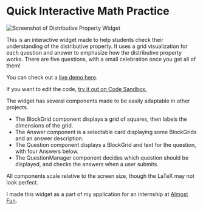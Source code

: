 # Quick Interactive Math Practice

![Screenshot of Distributive Property Widget](https://i.imgur.com/Nc0abVU.png)

This is an interactive widget made to help students check their understanding of the distributive property. It uses a grid visualization for each question and answer to emphasize how the distributive property works. There are five questions, with a small celebration once you get all of them!

You can check out a [live demo here](https://csb-c0wic.netlify.app/).

If you want to edit the code, [try it out on Code Sandbox.](https://codesandbox.io/s/github/bakerfugu/quick-practice-distributive-property)

The widget has several components made to be easily adaptable in other projects. 
* The BlockGrid component displays a grid of squares, then labels the dimensions of the grid.
* The Answer component is a selectable card displaying some BlockGrids and an answer description.
* The Question component displays a BlockGrid and text for the question, with four Answers below.
* The QuestionManager component decides which question should be displayed, and checks the answers when a user submits.

All components scale relative to the screen size, though the LaTeX may not look perfect.

I made this widget as a part of my application for an internship at [Almost Fun](https://www.almostfun.org/).
